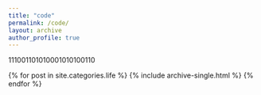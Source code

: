 ```yaml
---
title: "code"
permalink: /code/
layout: archive
author_profile: true
---
```


111001101010001010100110

{% for post in site.categories.life %}
  {% include archive-single.html %}
{% endfor %}